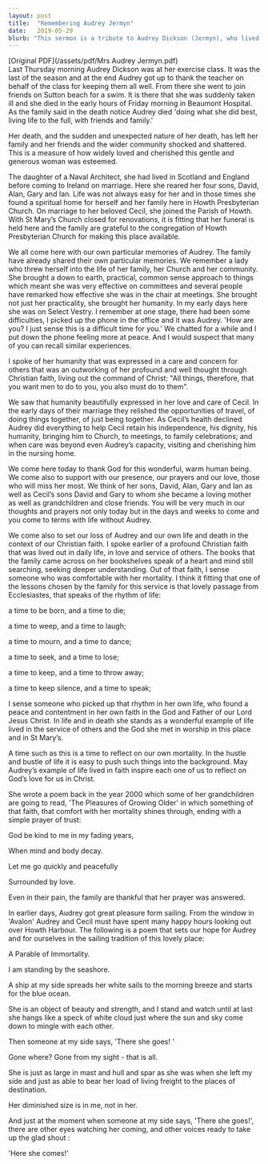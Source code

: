 ```yaml
---
layout: post
title:  "Remembering Audrey Jermyn"
date:   2019-05-29
blurb: "This sermon is a tribute to Audrey Dickson (Jermyn), who lived a life full of vitality and faith. Audrey was a beloved member of the Howth Presbyterian Church, who served her community with compassion and practicality. Her sudden passing left a deep void, but her life and faith serve as an inspiration for all. The sermon also reflects on the rhythm of life and our own mortality, encouraging us to live in service of others and God."
---
```

[Original PDF](/assets/pdf/Mrs Audrey Jermyn.pdf)    
Last Thursday morning Audrey Dickson was at her exercise class. It was the last of the season and at the end Audrey got up to thank the teacher on behalf of the class for keeping them all well. From there she went to join friends on Sutton beach for a swim. It is there that she was suddenly taken ill and she died in the early hours of Friday morning in Beaumont Hospital. As the family said in the death notice Audrey died 'doing what she did best, living life to the full, with friends and family.'

Her death, and the sudden and unexpected nature of her death, has left her family and her friends and the wider community shocked and shattered. This is a measure of how widely loved and cherished this gentle and generous woman was esteemed.

The daughter of a Naval Architect, she had lived in Scotland and England before coming to Ireland on marriage. Here she reared her four sons, David, Alan, Gary and Ian. Life was not always easy for her and in those times she found a spiritual home for herself and her family here in Howth Presbyterian Church. On marriage to her beloved Cecil, she joined the Parish of Howth. With St Mary’s Church closed for renovations, it is fitting that her funeral is held here and the family are grateful to the congregation of Howth Presbyterian Church for making this place available.

We all come here with our own particular memories of Audrey. The family have already shared their own particular memories. We remember a lady who threw herself into the life of her family, her Church and her community. She brought a down to earth, practical, common sense approach to things which meant she was very effective on committees and several people have remarked how effective she was in the chair at meetings. She brought not just her practicality, she brought her humanity. In my early days here she was on Select Vestry. I remember at one stage, there had been some difficulties, I picked up the phone in the office and it was Audrey. 'How are you? I just sense this is a difficult time for you.' We chatted for a while and I put down the phone feeling more at peace. And I would suspect that many of you can recall similar experiences.

I spoke of her humanity that was expressed in a care and concern for others that was an outworking of her profound and well thought through Christian faith, living out the command of Christ: "All things, therefore, that you want men to do to you, you also must do to them".

We saw that humanity beautifully expressed in her love and care of Cecil. In the early days of their marriage they relished the opportunities of travel, of doing things together, of just being together. As Cecil’s health declined Audrey did everything to help Cecil retain his independence, his dignity, his humanity, bringing him to Church, to meetings, to family celebrations; and when care was beyond even Audrey’s capacity, visiting and cherishing him in the nursing home.

We come here today to thank God for this wonderful, warm human being. We come also to support with our presence, our prayers and our love, those who will miss her most. We think of her sons, David, Alan, Gary and Ian as well as Cecil’s sons David and Gary to whom she became a loving mother as well as grandchildren and close friends. You will be very much in our thoughts and prayers not only today but in the days and weeks to come and you come to terms with life without Audrey.

We come also to set our loss of Audrey and our own life and death in the context of our Christian faith. I spoke earlier of a profound Christian faith that was lived out in daily life, in love and service of others. The books that the family came across on her bookshelves speak of a heart and mind still searching, seeking deeper understanding. Out of that faith, I sense someone who was comfortable with her mortality. I think it fitting that one of the lessons chosen by the family for this service is that lovely passage from Ecclesiastes, that speaks of the rhythm of life:

a time to be born, and a time to die;

a time to weep, and a time to laugh;

a time to mourn, and a time to dance;

a time to seek, and a time to lose;

a time to keep, and a time to throw away;

a time to keep silence, and a time to speak;

I sense someone who picked up that rhythm in her own life, who found a peace and contentment in her own faith in the God and Father of our Lord Jesus Christ. In life and in death she stands as a wonderful example of life lived in the service of others and the God she met in worship in this place and in St Mary’s.

A time such as this is a time to reflect on our own mortality. In the hustle and bustle of life it is easy to push such things into the background. May Audrey’s example of life lived in faith inspire each one of us to reflect on God’s love for us in Christ.

She wrote a poem back in the year 2000 which some of her grandchildren are going to read, 'The Pleasures of Growing Older' in which something of that faith, that comfort with her mortality shines through, ending with a simple prayer of trust:

God be kind to me in my fading years,

When mind and body decay.

Let me go quickly and peacefully

Surrounded by love.

Even in their pain, the family are thankful that her prayer was answered.

In earlier days, Audrey got great pleasure form sailing. From the window in 'Avalon' Audrey and Cecil must have spent many happy hours looking out over Howth Harbour. The following is a poem that sets our hope for Audrey and for ourselves in the sailing tradition of this lovely place:

A Parable of Immortality.

I am standing by the seashore.

A ship at my side spreads her white sails to the morning breeze and starts for the blue ocean.

She is an object of beauty and strength, and I stand and watch until at last she hangs like a speck of white cloud just where the sun and sky come down to mingle with each other.

Then someone at my side says, 'There she goes! '

Gone where? Gone from my sight - that is all.

She is just as large in mast and hull and spar as she was when she left my side and just as able to bear her load of living freight to the places of destination.

Her diminished size is in me, not in her.

And just at the moment when someone at my side says, 'There she goes!', there are other eyes watching her coming, and other voices ready to take up the glad shout :

'Here she comes!'
